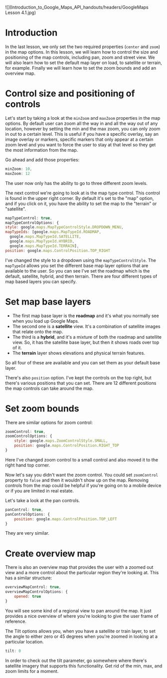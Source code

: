 ![](Introduction_to_Google_Maps_API_handouts/headers/GoogleMaps Lesson 4.1.jpg)
# Introduction

In the last lesson, we only set the two required properties (`center` and `zoom`) in the map options. In this lesson, we will learn how to control the size and positioning of the map controls, including pan, zoom and street view. We will also learn how to set the default map layer on load, to satellite or terrain, for example. Finally we will learn how to set the zoom bounds and add an overview map.

# Control size and positioning of controls

Let's start by taking a look at the `minZoom` and `maxZoom` properties in the map options. By default user can zoom all the way in and all the way out of any location, however by setting the min and the max zoom, you can only zoom in out to a certain level. This is useful if you have a specific overlay, say an image overlay or markers, specific markers that only appear at a certain zoom level and you want to force the user to stay at that level so they get the most information from the map.

Go ahead and add those properties:

```js
minZoom: 10,
maxZoom: 12
```

The user now only has the ability to go to three different zoom levels.

The next control we're going to look at is the map type control. This control is found in the upper right corner. By default it's set to the "map" option, and if you click on it, you have the ability to set the map to the "terrain" or "satellite".

```js
mapTypeControl: true,
mapTypeControlOptions: {
style: google.maps.MapTypeControlStyle.DROPDOWN_MENU,
mapTypeIds: [google.maps.MapTypeId.ROADMAP,
  google.maps.MapTypeId.SATELLITE,
  google.maps.MapTypeId.HYBRID,
  google.maps.MapTypeId.TERRAIN],
position: google.maps.ControlPosition.TOP_RIGHT
```

I've changed the style to a dropdown using the `mapTypeControlStyle`. The `mapTypeId` allows you set the different base map layer options that are available to the user. So you can see I've set the roadmap which is the default, satellite, hybrid, and then terrain. There are four different types of map based layers you can specify.

# Set map base layers

* The first map base layer is the **roadmap** and it's what you normally see when you load up Google Maps.
* The second one is a **satellite** view. It's a combination of satellite images that relate onto the map.
* The third is a **hybrid**, and it's a mixture of both the roadmap and satellite view. So, it has the satellite base layer, but then it shows roads over top of it.
* The **terrain** layer shows elevations and physical terrain features.

So all four of these are available and you can set them as your default base layer.

There's also `position` option. I've kept the controls on the top right, but there's various positions that you can set. There are 12 different positions the map controls can take around the map.

# Set zoom bounds

There are similar options for zoom control:

```js
zoomControl: true,
zoomControlOptions: {
	style: google.maps.ZoomControlStyle.SMALL,
	position: google.maps.ControlPosition.RIGHT_TOP
}
```

Here I've changed zoom control to a small control and also moved it to the right hand top corner.

Now let's say you didn't want the zoom control. You could set `zoomControl` property to `false` and then it wouldn't show up on the map. Removing controls from the map could be helpful if you're going on to a mobile device or if you are limited in real estate.

Let's take a look at the pan controls.

```js
panControl: true,
panControlOptions: {
	position: google.maps.ControlPosition.TOP_LEFT
}
```

They are very similar. 

# Create overview map

There is also an overview map that provides the user with a zoomed out view and a more control about the particular region they're looking at. This has a similar structure:

```js
overviewMapControl: true,
overviewMapControlOptions: {
	opened: true
}
```

You will see some kind of a regional view to pan around the map. It just provides a nice overview of where you're looking to give the user frame of reference.

The Tilt options allows you, when you have a satellite or train layer, to set the angle to either zero or 45 degrees when you're zoomed in looking at a particular location.

```js
tilt: 0
```

In order to check out the tilt parameter, go somewhere where there's satellite imagery that supports this functionality. Get rid of the min, max, and zoom limits for a moment.